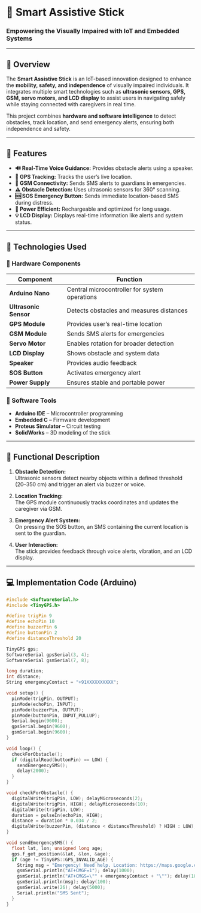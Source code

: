 # 🦯 Smart Assistive Stick

### Empowering the Visually Impaired with IoT and Embedded Systems

---

## 📘 Overview

The **Smart Assistive Stick** is an IoT-based innovation designed to enhance the **mobility, safety, and independence** of visually impaired individuals. It integrates multiple smart technologies such as **ultrasonic sensors, GPS, GSM, servo motors, and LCD display** to assist users in navigating safely while staying connected with caregivers in real time.

This project combines **hardware and software intelligence** to detect obstacles, track location, and send emergency alerts, ensuring both independence and safety.

---

## 🧩 Features

- **🔊 Real-Time Voice Guidance:** Provides obstacle alerts using a speaker.
- **📍 GPS Tracking:** Tracks the user’s live location.
- **📶 GSM Connectivity:** Sends SMS alerts to guardians in emergencies.
- **⚠️ Obstacle Detection:** Uses ultrasonic sensors for 360° scanning.
- **🆘 SOS Emergency Button:** Sends immediate location-based SMS during distress.
- **🔋 Power Efficient:** Rechargeable and optimized for long usage.
- **💡 LCD Display:** Displays real-time information like alerts and system status.

---

## 🧠 Technologies Used

### 🔹 Hardware Components
| Component | Function |
|------------|-----------|
| **Arduino Nano** | Central microcontroller for system operations |
| **Ultrasonic Sensor** | Detects obstacles and measures distances |
| **GPS Module** | Provides user’s real-time location |
| **GSM Module** | Sends SMS alerts for emergencies |
| **Servo Motor** | Enables rotation for broader detection |
| **LCD Display** | Shows obstacle and system data |
| **Speaker** | Provides audio feedback |
| **SOS Button** | Activates emergency alert |
| **Power Supply** | Ensures stable and portable power |

### 🔹 Software Tools
- **Arduino IDE** – Microcontroller programming
- **Embedded C** – Firmware development
- **Proteus Simulator** – Circuit testing
- **SolidWorks** – 3D modeling of the stick

---

## 🧾 Functional Description

1. **Obstacle Detection:**  
   Ultrasonic sensors detect nearby objects within a defined threshold (20–350 cm) and trigger an alert via buzzer or voice.

2. **Location Tracking:**  
   The GPS module continuously tracks coordinates and updates the caregiver via GSM.

3. **Emergency Alert System:**  
   On pressing the SOS button, an SMS containing the current location is sent to the guardian.

4. **User Interaction:**  
   The stick provides feedback through voice alerts, vibration, and an LCD display.

---

## 💻 Implementation Code (Arduino)

```cpp
#include <SoftwareSerial.h>
#include <TinyGPS.h>

#define trigPin 9
#define echoPin 10
#define buzzerPin 6
#define buttonPin 2
#define distanceThreshold 20

TinyGPS gps;
SoftwareSerial gpsSerial(3, 4);
SoftwareSerial gsmSerial(7, 8);

long duration;
int distance;
String emergencyContact = "+91XXXXXXXXXX";

void setup() {
  pinMode(trigPin, OUTPUT);
  pinMode(echoPin, INPUT);
  pinMode(buzzerPin, OUTPUT);
  pinMode(buttonPin, INPUT_PULLUP);
  Serial.begin(9600);
  gpsSerial.begin(9600);
  gsmSerial.begin(9600);
}

void loop() {
  checkForObstacle();
  if (digitalRead(buttonPin) == LOW) {
    sendEmergencySMS();
    delay(2000);
  }
}

void checkForObstacle() {
  digitalWrite(trigPin, LOW); delayMicroseconds(2);
  digitalWrite(trigPin, HIGH); delayMicroseconds(10);
  digitalWrite(trigPin, LOW);
  duration = pulseIn(echoPin, HIGH);
  distance = duration * 0.034 / 2;
  digitalWrite(buzzerPin, (distance < distanceThreshold) ? HIGH : LOW);
}

void sendEmergencySMS() {
  float lat, lon; unsigned long age;
  gps.f_get_position(&lat, &lon, &age);
  if (age != TinyGPS::GPS_INVALID_AGE) {
    String msg = "Emergency! Need help. Location: https://maps.google.com/?q=" + String(lat, 6) + "," + String(lon, 6);
    gsmSerial.println("AT+CMGF=1"); delay(1000);
    gsmSerial.println("AT+CMGS=\"" + emergencyContact + "\""); delay(1000);
    gsmSerial.println(msg); delay(100);
    gsmSerial.write(26); delay(5000);
    Serial.println("SMS Sent");
  }
}

